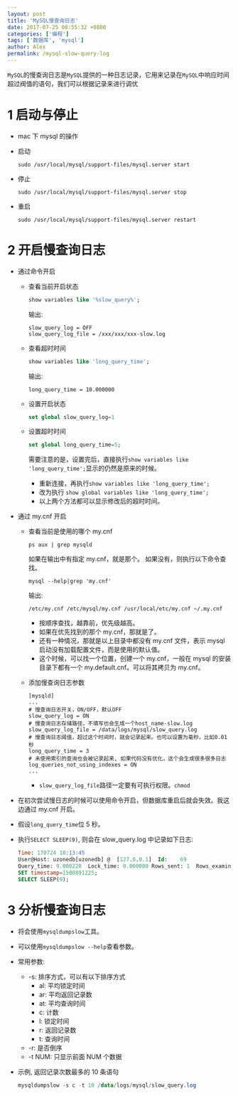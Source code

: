 ```yaml
---
layout: post
title: 'MySQL慢查询日志'
date: 2017-07-25 08:55:32 +0800
categories: ['编程']
tags: ['数据库', 'mysql']
author: Alex
permalink: /mysql-slow-query-log
---
```


`MySQL`的慢查询日志是`MySQL`提供的一种日志记录，它用来记录在`MySQL`中响应时间超过阀值的语句，我们可以根据记录来进行调优

# 1 启动与停止

- mac 下 mysql 的操作
- 启动

  ```
  sudo /usr/local/mysql/support-files/mysql.server start
  ```

- 停止

  ```
  sudo /usr/local/mysql/support-files/mysql.server stop
  ```

- 重启

  ```
  sudo /usr/local/mysql/support-files/mysql.server restart
  ```

# 2 开启慢查询日志

- 通过命令开启

  - 查看当前开启状态

    ```sql
    show variables like '%slow_query%';
    ```

    输出:

    ```
    slow_query_log = OFF
    slow_query_log_file = /xxx/xxx/xxx-slow.log
    ```

  - 查看超时时间

    ```sql
    show variables like 'long_query_time';
    ```

    输出:

    ```
    long_query_time = 10.000000
    ```

  - 设置开启状态

    ```sql
    set global slow_query_log=1
    ```

  - 设置超时时间

    ```sql
    set global long_query_time=5;
    ```

    需要注意的是，设置完后，直接执行`show variables like 'long_query_time';`显示的仍然是原来的时候。

    - 重新连接，再执行`show variables like 'long_query_time';`
    - 改为执行 `show global variables like 'long_query_time';`
    - 以上两个方法都可以显示修改后的超时时间。

- 通过 my.cnf 开启

  - 查看当前是使用的哪个 my.cnf

    ```
    ps aux | grep mysqld
    ```

    如果在输出中有指定 my.cnf，就是那个。
    如果没有，则执行以下命令查找。

    ```
    mysql --help|grep 'my.cnf'
    ```

    输出:

    ```
    /etc/my.cnf /etc/mysql/my.cnf /usr/local/etc/my.cnf ~/.my.cnf
    ```

    - 按顺序查找，越靠前，优先级越高。
    - 如果在优先找到的那个 my.cnf，那就是了。
    - 还有一种情况，那就是以上目录中都没有 my.cnf 文件，表示 mysql 启动没有加载配置文件，而是使用的默认值。
    - 这个时候，可以找一个位置，创建一个 my.cnf，一般在 mysql 的安装目录下都有一个 my.default.cnf。可以将其拷贝为 my.cnf。

  - 添加慢查询日志参数

    ```
    [mysqld]
    ...
    # 慢查询日志开关，ON/OFF，默认OFF
    slow_query_log = ON
    # 慢查询日志存储路径，不填写也会生成一个host_name-slow.log
    slow_query_log_file = /data/logs/mysql/slow_query.log
    # 慢查询日志阈值，超过这个时间时，就会记录起来。也可以设置为毫秒，比如0.01秒
    long_query_time = 3
    # 未使用索引的查询也会被记录起来, 如果代码没有优化，这个会生成很多很多日志
    log_queries_not_using_indexes = ON
    ...
    ```

    - `slow_query_log_file`路径一定要有可执行权限。`chmod`

- 在初次尝试慢日志的时候可以使用命令开启，但数据库重启后就会失效。我这边通过 my.cnf 开启。
- 假设`long_query_time`位 5 秒。
- 执行`SELECT SLEEP(9)`, 则会在 slow_query.log 中记录如下日志:

  ```sql
  Time: 170724 18:13:45
  User@Host: uzonedb[uzonedb] @  [127.0.0.1]  Id:    69
  Query_time: 9.000228  Lock_time: 0.000000 Rows_sent: 1  Rows_examined: 0
  SET timestamp=1500891225;
  SELECT SLEEP(9);
  ```

# 3 分析慢查询日志

- 将会使用`mysqldumpslow`工具。
- 可以使用`mysqldumpslow --help`查看参数。
- 常用参数:
  - -s: 排序方式，可以有以下排序方式
    - al: 平均锁定时间
    - ar: 平均返回记录数
    - at: 平均查询时间
    - c: 计数
    - l: 锁定时间
    - r: 返回记录数
    - t: 查询时间
  - -r: 是否倒序
  - -t NUM: 只显示前面 NUM 个数据
- 示例, 返回记录次数最多的 10 条语句

  ```sql
  mysqldumpslow -s c -t 10 /data/logs/mysql/slow_query.log
  ```

